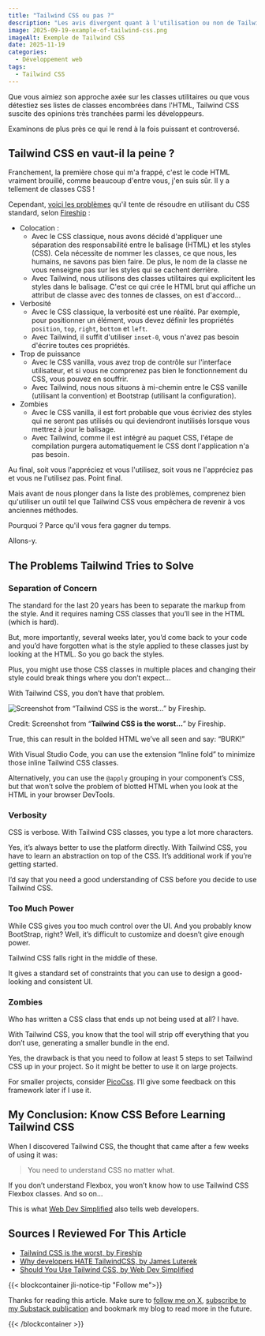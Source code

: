```yaml
---
title: "Tailwind CSS ou pas ?"
description: "Les avis divergent quant à l'utilisation ou non de Tailwind."
image: 2025-09-19-example-of-tailwind-css.png
imageAlt: Exemple de Tailwind CSS
date: 2025-11-19
categories:
  - Développement web
tags:
  - Tailwind CSS
---
```


Que vous aimiez son approche axée sur les classes utilitaires ou que vous détestiez ses listes de classes encombrées dans l'HTML, Tailwind CSS suscite des opinions très tranchées parmi les développeurs.

Examinons de plus près ce qui le rend à la fois puissant et controversé.

## Tailwind CSS en vaut-il la peine ?

Franchement, la première chose qui m'a frappé, c'est le code HTML vraiment brouillé, comme beaucoup d'entre vous, j'en suis sûr. Il y a tellement de classes CSS !

Cependant, [voici les problèmes](https://www.youtube.com/watch?v=lHZwlzOUOZ4) qu'il tente de résoudre en utilisant du CSS standard, selon [Fireship](https://www.youtube.com/@Fireship) :

- Colocation :
  - Avec le CSS classique, nous avons décidé d'appliquer une séparation des responsabilité entre le balisage (HTML) et les styles (CSS). Cela nécessite de nommer les classes, ce que nous, les humains, ne savons pas bien faire. De plus, le nom de la classe ne vous renseigne pas sur les styles qui se cachent derrière.
  - Avec Tailwind, nous utilisons des classes utilitaires qui explicitent les styles dans le balisage. C'est ce qui crée le HTML brut qui affiche un attribut de classe avec des tonnes de classes, on est d'accord...
- Verbosité
  - Avec le CSS classique, la verbosité est une réalité. Par exemple, pour positionner un élément, vous devez définir les propriétés `position`, `top`, `right`, `bottom` et `left`.
  - Avec Tailwind, il suffit d'utiliser `inset-0`, vous n'avez pas besoin d'écrire toutes ces propriétés.
- Trop de puissance
  - Avec le CSS vanilla, vous avez trop de contrôle sur l'interface utilisateur, et si vous ne comprenez pas bien le fonctionnement du CSS, vous pouvez en souffrir.
  - Avec Tailwind, nous nous situons à mi-chemin entre le CSS vanille (utilisant la convention) et Bootstrap (utilisant la configuration).
- Zombies
  - Avec le CSS vanilla, il est fort probable que vous écriviez des styles qui ne seront pas utilisés ou qui deviendront inutilisés lorsque vous mettrez à jour le balisage.
  - Avec Tailwind, comme il est intégré au paquet CSS, l'étape de compilation purgera automatiquement le CSS dont l'application n'a pas besoin.

Au final, soit vous l'appréciez et vous l'utilisez, soit vous ne l'appréciez pas et vous ne l'utilisez pas. Point final.

Mais avant de nous plonger dans la liste des problèmes, comprenez bien qu'utiliser un outil tel que Tailwind CSS vous empêchera de revenir à vos anciennes méthodes.

Pourquoi ? Parce qu'il vous fera gagner du temps.

Allons-y.

## The Problems Tailwind Tries to Solve

### Separation of Concern

The standard for the last 20 years has been to separate the markup from the style. And it requires naming CSS classes that you’ll see in the HTML (which is hard).

But, more importantly, several weeks later, you’d come back to your code and you’d have forgotten what is the style applied to these classes just by looking at the HTML. So you go back the styles.

Plus, you might use those CSS classes in multiple places and changing their style could break things where you don’t expect…

With Tailwind CSS, you don’t have that problem.

![Screenshot from “**Tailwind CSS is the worst…**” by Fireship.](https://prod-files-secure.s3.us-west-2.amazonaws.com/56cdf79b-bb9b-43db-829f-e971e65ed439/8636ad6e-4cb5-4196-8580-a39ce4e63b51/44086F81-7F47-43D0-A818-1D17D83D027C.png)

Credit: Screenshot from “**Tailwind CSS is the worst…**” by Fireship.

True, this can result in the bolded HTML we’ve all seen and say: “BURK!”

With Visual Studio Code, you can use the extension “Inline fold” to minimize those inline Tailwind CSS classes.

Alternatively, you can use the `@apply` grouping in your component’s CSS, but that won’t solve the problem of blotted HTML when you look at the HTML in your browser DevTools.

### Verbosity

CSS is verbose. With Tailwind CSS classes, you type a lot more characters.

Yes, it’s always better to use the platform directly. With Tailwind CSS, you have to learn an abstraction on top of the CSS. It’s additional work if you’re getting started.

I’d say that you need a good understanding of CSS before you decide to use Tailwind CSS.

### Too Much Power

While CSS gives you too much control over the UI. And you probably know BootStrap, right? Well, it’s difficult to customize and doesn’t give enough power.

Tailwind CSS falls right in the middle of these.

It gives a standard set of constraints that you can use to design a good-looking and consistent UI.

### Zombies

Who has written a CSS class that ends up not being used at all? I have.

With Tailwind CSS, you know that the tool will strip off everything that you don’t use, generating a smaller bundle in the end.

Yes, the drawback is that you need to follow at least 5 steps to set Tailwind CSS up in your project. So it might be better to use it on large projects.

For smaller projects, consider [PicoCss](https://picocss.com/). I’ll give some feedback on this framework later if I use it.

## My Conclusion: Know CSS Before Learning Tailwind CSS

When I discovered Tailwind CSS, the thought that came after a few weeks of using it was:

> You need to understand CSS no matter what.

If you don’t understand Flexbox, you won’t know how to use Tailwind CSS Flexbox classes. And so on…

This is what [Web Dev Simplified](https://www.youtube.com/@WebDevSimplified) also tells web developers.

## Sources I Reviewed For This Article

- [Tailwind CSS is the worst, by Fireship](https://www.youtube.com/watch?v=lHZwlzOUOZ4)
- [Why developers HATE TailwindCSS, by James Luterek](https://www.youtube.com/watch?v=mznsLAWVnOI)
- [Should You Use Tailwind CSS, by Web Dev Simplified](https://www.youtube.com/watch?v=hdGsFpZ0J2E)

{{< blockcontainer jli-notice-tip "Follow me">}}

Thanks for reading this article. Make sure to [follow me on X](https://x.com/LitzlerJeremie), [subscribe to my Substack publication](https://iamjeremie.substack.com/) and bookmark my blog to read more in the future.

{{< /blockcontainer >}}
